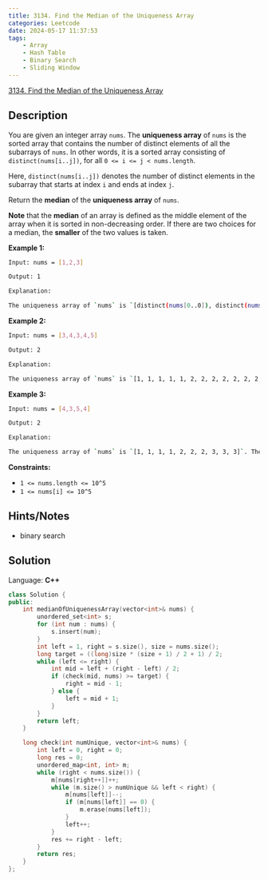 ```yaml
---
title: 3134. Find the Median of the Uniqueness Array
categories: Leetcode
date: 2024-05-17 11:37:53
tags:
    - Array
    - Hash Table
    - Binary Search
    - Sliding Window
---
```


[3134. Find the Median of the Uniqueness Array](https://leetcode.com/problems/find-the-median-of-the-uniqueness-array/description/)

## Description

You are given an integer array `nums`. The **uniqueness array**  of `nums` is the sorted array that contains the number of distinct elements of all the subarrays of `nums`. In other words, it is a sorted array consisting of `distinct(nums[i..j])`, for all `0 <= i <= j < nums.length`.

Here, `distinct(nums[i..j])` denotes the number of distinct elements in the subarray that starts at index `i` and ends at index `j`.

Return the **median**  of the **uniqueness array**  of `nums`.

**Note**  that the **median**  of an array is defined as the middle element of the array when it is sorted in non-decreasing order. If there are two choices for a median, the **smaller**  of the two values is taken.

**Example 1:**

```bash
Input: nums = [1,2,3]

Output: 1

Explanation:

The uniqueness array of `nums` is `[distinct(nums[0..0]), distinct(nums[1..1]), distinct(nums[2..2]), distinct(nums[0..1]), distinct(nums[1..2]), distinct(nums[0..2])]` which is equal to `[1, 1, 1, 2, 2, 3]`. The uniqueness array has a median of 1. Therefore, the answer is 1.
```

**Example 2:**

```bash
Input: nums = [3,4,3,4,5]

Output: 2

Explanation:

The uniqueness array of `nums` is `[1, 1, 1, 1, 1, 2, 2, 2, 2, 2, 2, 2, 3, 3, 3]`. The uniqueness array has a median of 2. Therefore, the answer is 2.
```

**Example 3:**

```bash
Input: nums = [4,3,5,4]

Output: 2

Explanation:

The uniqueness array of `nums` is `[1, 1, 1, 1, 2, 2, 2, 3, 3, 3]`. The uniqueness array has a median of 2. Therefore, the answer is 2.
```

**Constraints:**

- `1 <= nums.length <= 10^5`
- `1 <= nums[i] <= 10^5`

## Hints/Notes

- binary search

## Solution

Language: **C++**

```C++
class Solution {
public:
    int medianOfUniquenessArray(vector<int>& nums) {
        unordered_set<int> s;
        for (int num : nums) {
            s.insert(num);
        }
        int left = 1, right = s.size(), size = nums.size();
        long target = ((long)size * (size + 1) / 2 + 1) / 2;
        while (left <= right) {
            int mid = left + (right - left) / 2;
            if (check(mid, nums) >= target) {
                right = mid - 1;
            } else {
                left = mid + 1;
            }
        }
        return left;
    }

    long check(int numUnique, vector<int>& nums) {
        int left = 0, right = 0;
        long res = 0;
        unordered_map<int, int> m;
        while (right < nums.size()) {
            m[nums[right++]]++;
            while (m.size() > numUnique && left < right) {
                m[nums[left]]--;
                if (m[nums[left]] == 0) {
                    m.erase(nums[left]);
                }
                left++;
            }
            res += right - left;
        }
        return res;
    }
};
```
